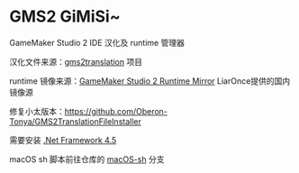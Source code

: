 # GMS2 GiMiSi~

 GameMaker Studio 2 IDE 汉化及 runtime 管理器

汉化文件来源：[gms2translation](https://github.com/GamemakerChina/gms2translation/tree/gh-pages) 项目

runtime 镜像来源：[GameMaker Studio 2 Runtime Mirror](https://gms.magecorn.com/#/) LiarOnce提供的国内镜像源

修复小太版本：https://github.com/Oberon-Tonya/GMS2TranslationFileInstaller

需要安装 [.Net Framework 4.5](https://www.microsoft.com/zh-CN/download/details.aspx?id=30653)

macOS sh 脚本前往仓库的 [macOS-sh](https://github.com/GamemakerChina/GMS2TranslationFileInstaller/tree/macOS-sh) 分支
